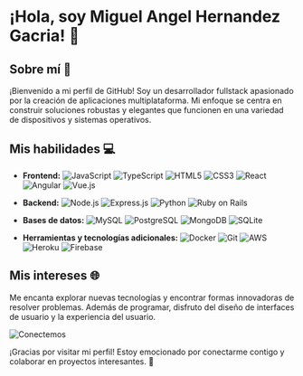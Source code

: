 # ¡Hola, soy Miguel Angel Hernandez Gacria! 👋

## Sobre mí 🚀
¡Bienvenido a mi perfil de GitHub! Soy un desarrollador fullstack apasionado por la creación de aplicaciones multiplataforma. Mi enfoque se centra en construir soluciones robustas y elegantes que funcionen en una variedad de dispositivos y sistemas operativos.

## Mis habilidades 💻
- **Frontend:**
  ![JavaScript](https://img.icons8.com/color/48/000000/javascript.png)
  ![TypeScript](https://img.icons8.com/color/48/000000/typescript.png)
  ![HTML5](https://img.icons8.com/color/48/000000/html-5.png)
  ![CSS3](https://img.icons8.com/color/48/000000/css3.png)
  ![React](https://img.icons8.com/plasticine/48/000000/react.png)
  ![Angular](https://img.icons8.com/color/48/000000/angularjs.png)
  ![Vue.js](https://img.icons8.com/color/48/000000/vue-js.png)
  
- **Backend:**
  ![Node.js](https://img.icons8.com/color/48/000000/nodejs.png)
  ![Express.js](https://img.icons8.com/color/48/000000/express.png)
  ![Python](https://img.icons8.com/color/48/000000/python.png)
  ![Ruby on Rails](https://img.icons8.com/ios-filled/50/000000/ruby-programming-language.png)

- **Bases de datos:**
  ![MySQL](https://img.icons8.com/color/48/000000/mysql.png)
  ![PostgreSQL](https://img.icons8.com/color/48/000000/postgresql.png)
  ![MongoDB](https://img.icons8.com/color/48/000000/mongodb.png)
  ![SQLite](https://img.icons8.com/ios-filled/50/000000/sqlite.png)
  
- **Herramientas y tecnologías adicionales:**
  ![Docker](https://img.icons8.com/color/48/000000/docker.png)
  ![Git](https://img.icons8.com/color/48/000000/git.png)
  ![AWS](https://img.icons8.com/color/48/000000/amazon-web-services.png)
  ![Heroku](https://img.icons8.com/color/48/000000/heroku.png)
  ![Firebase](https://img.icons8.com/color/48/000000/firebase.png)

## Mis intereses 🌐
Me encanta explorar nuevas tecnologías y encontrar formas innovadoras de resolver problemas. Además de programar, disfruto del diseño de interfaces de usuario y la experiencia del usuario.

![Conectemos](https://media.giphy.com/media/RbDKaczqWovIugyJmW/giphy.gif)

¡Gracias por visitar mi perfil! Estoy emocionado por conectarme contigo y colaborar en proyectos interesantes. 🔗
